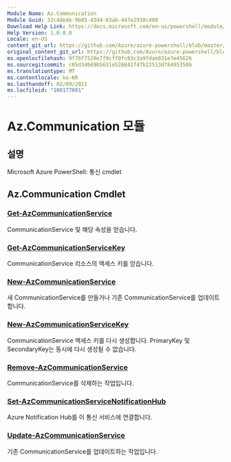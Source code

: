 ```yaml
---
Module Name: Az.Communication
Module Guid: 32c4dede-9b85-43d4-83ab-447e2938c400
Download Help Link: https://docs.microsoft.com/en-us/powershell/module/az.communication
Help Version: 1.0.0.0
Locale: en-US
content_git_url: https://github.com/Azure/azure-powershell/blob/master/src/Communication/help/Az.Communication.md
original_content_git_url: https://github.com/Azure/azure-powershell/blob/master/src/Communication/help/Az.Communication.md
ms.openlocfilehash: 9f76f7520e7f9cff0fc83c3a9fdae031e7e45626
ms.sourcegitcommit: c05d3d669b5631e526841f47b22513d78495350b
ms.translationtype: MT
ms.contentlocale: ko-KR
ms.lasthandoff: 02/09/2021
ms.locfileid: "100177801"
---
```

# Az.Communication 모듈
## 설명
Microsoft Azure PowerShell: 통신 cmdlet

## Az.Communication Cmdlet
### [Get-AzCommunicationService](Get-AzCommunicationService.md)
CommunicationService 및 해당 속성을 얻습니다.

### [Get-AzCommunicationServiceKey](Get-AzCommunicationServiceKey.md)
CommunicationService 리소스의 액세스 키를 얻습니다.

### [New-AzCommunicationService](New-AzCommunicationService.md)
새 CommunicationService를 만들거나 기존 CommunicationService를 업데이트합니다.

### [New-AzCommunicationServiceKey](New-AzCommunicationServiceKey.md)
CommunicationService 액세스 키를 다시 생성합니다.
PrimaryKey 및 SecondaryKey는 동시에 다시 생성될 수 없습니다.

### [Remove-AzCommunicationService](Remove-AzCommunicationService.md)
CommunicationService를 삭제하는 작업입니다.

### [Set-AzCommunicationServiceNotificationHub](Set-AzCommunicationServiceNotificationHub.md)
Azure Notification Hub를 이 통신 서비스에 연결합니다.

### [Update-AzCommunicationService](Update-AzCommunicationService.md)
기존 CommunicationService를 업데이트하는 작업입니다.

